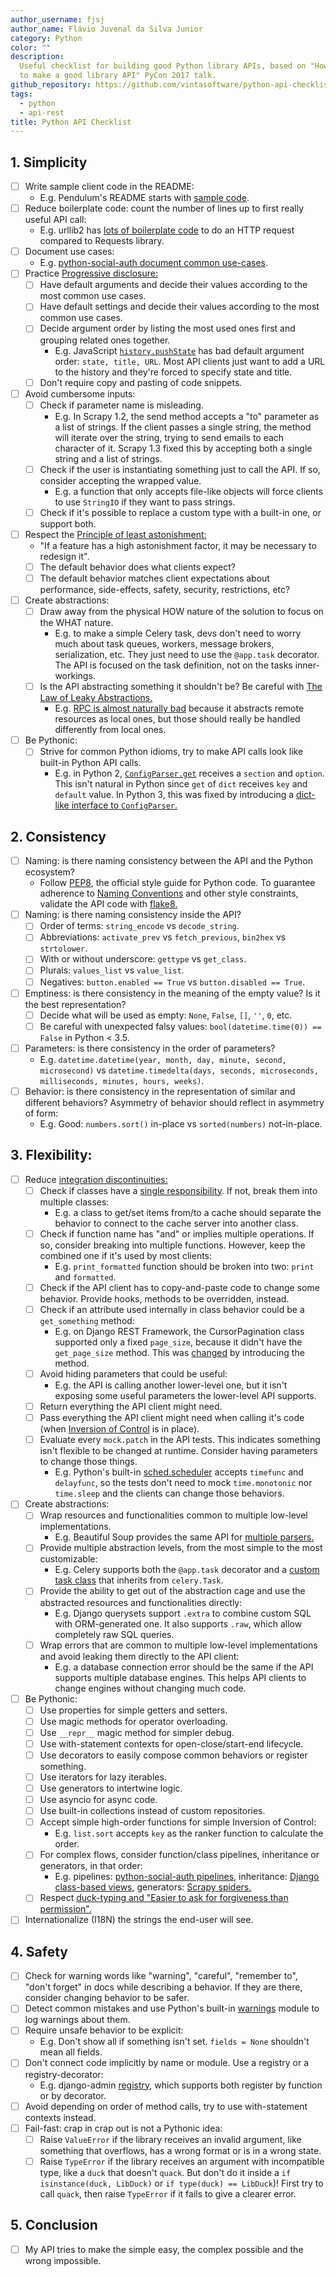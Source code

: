 ```yaml
---
author_username: fjsj
author_name: Flávio Juvenal da Silva Junior
category: Python
color: ""
description:
  Useful checklist for building good Python library APIs, based on "How
  to make a good library API" PyCon 2017 talk.
github_repository: https://github.com/vintasoftware/python-api-checklist
tags:
  - python
  - api-rest
title: Python API Checklist
---
```


## 1. Simplicity

- [ ] Write sample client code in the README:
  - E.g. Pendulum's README starts with [sample code](https://github.com/sdispater/pendulum).
- [ ] Reduce boilerplate code: count the number of lines up to first really useful API call:
  - E.g. urllib2 has [lots of boilerplate code](https://gist.github.com/kennethreitz/973705) to do an HTTP request compared to Requests library.
- [ ] Document use cases:
  - E.g. [python-social-auth document common use-cases](http://python-social-auth-docs.readthedocs.io/en/latest/use_cases.html).
- [ ] Practice [Progressive disclosure:](https://en.wikipedia.org/wiki/Progressive_disclosure)
  - [ ] Have default arguments and decide their values according to the most common use cases.
  - [ ] Have default settings and decide their values according to the most common use cases.
  - [ ] Decide argument order by listing the most used ones first and grouping related ones together.
    - E.g. JavaScript [`history.pushState`](<https://developer.mozilla.org/en-US/docs/Web/API/History_API#The_pushState()_method>) has bad default argument order: `state, title, URL`. Most API clients just want to add a URL to the history and they're forced to specify state and title.
  - [ ] Don't require copy and pasting of code snippets.
- [ ] Avoid cumbersome inputs:
  - [ ] Check if parameter name is misleading.
    - E.g. In Scrapy 1.2, the send method accepts a "to" parameter as a list of strings. If the client passes a single string, the method will iterate over the string, trying to send emails to each character of it. Scrapy 1.3 fixed this by accepting both a single string and a list of strings.
  - [ ] Check if the user is instantiating something just to call the API. If so, consider accepting the wrapped value.
    - E.g. a function that only accepts file-like objects will force clients to use `StringIO` if they want to pass strings.
  - [ ] Check if it's possible to replace a custom type with a built-in one, or support both.
- [ ] Respect the [Principle of least astonishment:](https://en.wikipedia.org/wiki/Principle_of_least_astonishment)
  - "If a feature has a high astonishment factor, it may be necessary to redesign it".
  - [ ] The default behavior does what clients expect?
  - [ ] The default behavior matches client expectations about performance, side-effects, safety, security, restrictions, etc?
- [ ] Create abstractions:
  - [ ] Draw away from the physical HOW nature of the solution to focus on the WHAT nature.
    - E.g. to make a simple Celery task, devs don't need to worry much about task queues, workers, message brokers, serialization, etc. They just need to use the `@app.task` decorator. The API is focused on the task definition, not on the tasks inner-workings.
  - [ ] Is the API abstracting something it shouldn't be? Be careful with [The Law of Leaky Abstractions.](https://www.joelonsoftware.com/2002/11/11/the-law-of-leaky-abstractions/)
    - E.g. [RPC is almost naturally bad](https://www.joelonsoftware.com/2000/08/22/three-wrong-ideas-from-computer-science/) because it abstracts remote resources as local ones, but those should really be handled differently from local ones.
- [ ] Be Pythonic:
  - [ ] Strive for common Python idioms, try to make API calls look like built-in Python API calls.
    - E.g. in Python 2, [`ConfigParser.get`](https://docs.python.org/2/library/configparser.html#ConfigParser.RawConfigParser.get) receives a `section` and `option`. This isn't natural in Python since `get` of `dict` receives `key` and `default` value. In Python 3, this was fixed by introducing a [dict-like interface to `ConfigParser`.](https://docs.python.org/3.6/library/configparser.html#mapping-protocol-access)

## 2. Consistency

- [ ] Naming: is there naming consistency between the API and the Python ecosystem?
  - Follow [PEP8](https://www.python.org/dev/peps/pep-0008/), the official style guide for Python code. To guarantee adherence to [Naming Conventions](https://www.python.org/dev/peps/pep-0008/#naming-conventions) and other style constraints, validate the API code with [flake8.](http://flake8.pycqa.org/en/latest/)
- [ ] Naming: is there naming consistency inside the API?
  - [ ] Order of terms: `string_encode` vs `decode_string`.
  - [ ] Abbreviations: `activate_prev` vs `fetch_previous`, `bin2hex` vs `strtolower`.
  - [ ] With or without underscore: `gettype` vs `get_class`.
  - [ ] Plurals: `values_list` vs `value_list`.
  - [ ] Negatives: `button.enabled == True` vs `button.disabled == True`.
- [ ] Emptiness: is there consistency in the meaning of the empty value? Is it the best representation?
  - [ ] Decide what will be used as empty: `None`, `False`, `[]`, `''`, `0`, etc.
  - [ ] Be careful with unexpected falsy values: `bool(datetime.time(0)) == False` in Python < 3.5.
- [ ] Parameters: is there consistency in the order of parameters?
  - E.g. `datetime.datetime(year, month, day, minute, second, microsecond)` vs `datetime.timedelta(days, seconds, microseconds, milliseconds, minutes, hours, weeks)`.
- [ ] Behavior: is there consistency in the representation of similar and different behaviors? Asymmetry of behavior should reflect in asymmetry of form:
  - E.g. Good: `numbers.sort()` in-place vs `sorted(numbers)` not-in-place.

## 3. Flexibility:

- [ ] Reduce [integration discontinuities:](https://mollyrocket.com/casey/stream_0028.html)
  - [ ] Check if classes have a [single responsibility](https://en.wikipedia.org/wiki/Single_responsibility_principle). If not, break them into multiple classes:
    - E.g. a class to get/set items from/to a cache should separate the behavior to connect to the cache server into another class.
  - [ ] Check if function name has "and" or implies multiple operations. If so, consider breaking into multiple functions. However, keep the combined one if it's used by most clients:
    - E.g. `print_formatted` function should be broken into two: `print` and `formatted`.
  - [ ] Check if the API client has to copy-and-paste code to change some behavior. Provide hooks, methods to be overridden, instead.
  - [ ] Check if an attribute used internally in class behavior could be a `get_something` method:
    - E.g. on Django REST Framework, the CursorPagination class supported only a fixed `page_size`, because it didn't have the `get_page_size` method. This was [changed](https://github.com/encode/django-rest-framework/pull/3147) by introducing the method.
  - [ ] Avoid hiding parameters that could be useful:
    - E.g. the API is calling another lower-level one, but it isn't exposing some useful parameters the lower-level API supports.
  - [ ] Return everything the API client might need.
  - [ ] Pass everything the API client might need when calling it's code (when [Inversion of Control](https://en.wikipedia.org/wiki/Inversion_of_control) is in place).
  - [ ] Evaluate every `mock.patch` in the API tests. This indicates something isn't flexible to be changed at runtime. Consider having parameters to change those things.
    - E.g. Python's built-in [sched.scheduler](https://docs.python.org/3.6/library/sched.html) accepts `timefunc` and `delayfunc`, so the tests don't need to mock `time.monotonic` nor `time.sleep` and the clients can change those behaviors.
- [ ] Create abstractions:
  - [ ] Wrap resources and functionalities common to multiple low-level implementations.
    - E.g. Beautiful Soup provides the same API for [multiple parsers.](https://www.crummy.com/software/BeautifulSoup/bs4/doc/#installing-a-parser)
  - [ ] Provide multiple abstraction levels, from the most simple to the most customizable:
    - E.g. Celery supports both the `@app.task` decorator and a [custom task class](http://docs.celeryproject.org/en/latest/userguide/tasks.html#custom-task-classes) that inherits from `celery.Task`.
  - [ ] Provide the ability to get out of the abstraction cage and use the abstracted resources and functionalities directly:
    - E.g. Django querysets support `.extra` to combine custom SQL with ORM-generated one. It also supports `.raw`, which allow completely raw SQL queries.
  - [ ] Wrap errors that are common to multiple low-level implementations and avoid leaking them directly to the API client:
    - E.g. a database connection error should be the same if the API supports multiple database engines. This helps API clients to change engines without changing much code.
- [ ] Be Pythonic:
  - [ ] Use properties for simple getters and setters.
  - [ ] Use magic methods for operator overloading.
  - [ ] Use `__repr__` magic method for simpler debug.
  - [ ] Use with-statement contexts for open-close/start-end lifecycle.
  - [ ] Use decorators to easily compose common behaviors or register something.
  - [ ] Use iterators for lazy iterables.
  - [ ] Use generators to intertwine logic.
  - [ ] Use asyncio for async code.
  - [ ] Use built-in collections instead of custom repositories.
  - [ ] Accept simple high-order functions for simple Inversion of Control:
    - E.g. `list.sort` accepts `key` as the ranker function to calculate the order.
  - [ ] For complex flows, consider function/class pipelines, inheritance or generators, in that order:
    - E.g. pipelines: [python-social-auth pipelines](http://python-social-auth-docs.readthedocs.io/en/latest/pipeline.html?highlight=pipelines), inheritance: [Django class-based views](https://docs.djangoproject.com/en/1.11/topics/class-based-views/), generators: [Scrapy spiders.](https://doc.scrapy.org/en/latest/intro/tutorial.html)
  - [ ] Respect [duck-typing and "Easier to ask for forgiveness than permission".](https://docs.python.org/3/glossary.html#term-duck-typing)
- [ ] Internationalize (I18N) the strings the end-user will see.

## 4. Safety

- [ ] Check for warning words like "warning", "careful", "remember to", "don't forget" in docs while describing a behavior. If they are there, consider changing behavior to be safer.
- [ ] Detect common mistakes and use Python's built-in [warnings](https://docs.python.org/3.6/library/warnings.html) module to log warnings about them.
- [ ] Require unsafe behavior to be explicit:
  - E.g. Don't show all if something isn't set. `fields = None` shouldn't mean all fields.
- [ ] Don't connect code implicitly by name or module. Use a registry or a registry-decorator:
  - E.g. django-admin [registry](https://docs.djangoproject.com/en/1.11/ref/contrib/admin/), which supports both register by function or by decorator.
- [ ] Avoid depending on order of method calls, try to use with-statement contexts instead.
- [ ] Fail-fast: crap in crap out is not a Pythonic idea:
  - [ ] Raise `ValueError` if the library receives an invalid argument, like something that overflows, has a wrong format or is in a wrong state.
  - [ ] Raise `TypeError` if the library receives an argument with incompatible type, like a `duck` that doesn't `quack`. But don't do it inside a `if isinstance(duck, LibDuck)` or `if type(duck) == LibDuck`)! First try to call `quack`, then raise `TypeError` if it fails to give a clearer error.

## 5. Conclusion

- [ ] My API tries to make the simple easy, the complex possible and the wrong impossible.
